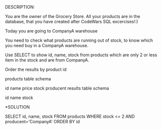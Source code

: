 DESCRIPTION:

You are the owner of the Grocery Store. All your products are in the database, that you have created after CodeWars SQL excercises!:)

Today you are going to CompanyA warehouse

You need to check what products are running out of stock, to know which you need buy in a CompanyA warehouse.

Use SELECT to show id, name, stock from products which are only 2 or less item in the stock and are from CompanyA.

Order the results by product id

products table schema

id
name
price
stock
producent
results table schema

id
name
stock

*SOLUTION

SELECT id, name, stock
FROM products
WHERE stock <= 2 AND producent='CompanyA' ORDER BY id